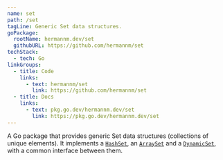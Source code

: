 ```yaml
---
name: set
path: /set
tagLine: Generic Set data structures.
goPackage:
  rootName: hermannm.dev/set
  githubURL: https://github.com/hermannm/set
techStack:
  - tech: Go
linkGroups:
  - title: Code
    links:
      - text: hermannm/set
        link: https://github.com/hermannm/set
  - title: Docs
    links:
      - text: pkg.go.dev/hermannm.dev/set
        link: https://pkg.go.dev/hermannm.dev/set
---
```


A Go package that provides generic Set data structures (collections of unique elements). It
implements a [`HashSet`](https://pkg.go.dev/hermannm.dev/set#HashSet), an
[`ArraySet`](https://pkg.go.dev/hermannm.dev/set#ArraySet) and a
[`DynamicSet`](https://pkg.go.dev/hermannm.dev/set#DynamicSet), with a common interface between
them.
